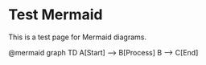 # Test Mermaid

This is a test page for Mermaid diagrams.

@mermaid
graph TD
    A[Start] --> B[Process]
    B --> C[End]